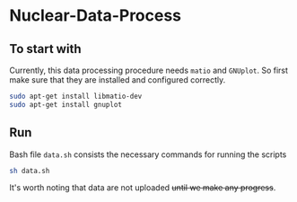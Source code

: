 # Nuclear-Data-Process

## To start with

Currently, this data processing procedure needs `matio` and `GNUplot`. So first make sure that they are installed and configured correctly.

```sh
sudo apt-get install libmatio-dev
sudo apt-get install gnuplot
```

## Run

Bash file `data.sh` consists the necessary commands for running the scripts

```sh
sh data.sh
```

It's worth noting that data are not uploaded ~~until we make any progress~~.